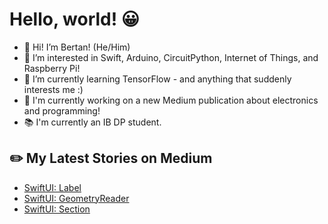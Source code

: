 # Hello, world! 😀
- 👋 Hi! I’m Bertan! (He/Him)
- 👀 I’m interested in Swift, Arduino, CircuitPython, Internet of Things, and Raspberry Pi!
- 🌱 I’m currently learning TensorFlow - and anything that suddenly interests me :)
- 🔭 I'm currently working on a new Medium publication about electronics and programming!
- 📚 I'm currently an IB DP student.
## ✏️ My Latest Stories on Medium
<!-- BLOG-POST-LIST:START -->
- [SwiftUI: Label](https://medium.com/turkishkit/swiftui-label-f9b49a18e772?source=rss-8cc1101d47c1------2)
- [SwiftUI: GeometryReader](https://medium.com/turkishkit/swiftui-geometryreader-f02a93c4df78?source=rss-8cc1101d47c1------2)
- [SwiftUI: Section](https://medium.com/turkishkit/swiftui-section-154f1e4d648b?source=rss-8cc1101d47c1------2)
<!-- BLOG-POST-LIST:END -->
<!---
BertanT/BertanT is a ✨ special ✨ repository because its `README.md` (this file) appears on your GitHub profile.
You can click the Preview link to take a look at your changes.
--->

